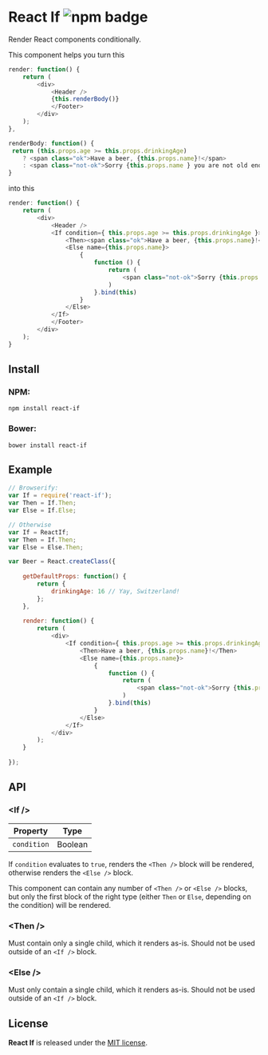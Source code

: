 
# React If ![npm badge](http://img.shields.io/npm/v/react-if.svg)

Render React components conditionally.

This component helps you turn this

```javascript
render: function() {
    return (
        <div>
            <Header />
            {this.renderBody()}
            </Footer>
        </div>
    );
},

renderBody: function() {
 return (this.props.age >= this.props.drinkingAge)
    ? <span class="ok">Have a beer, {this.props.name}!</span>
    : <span class="not-ok">Sorry {this.props.name } you are not old enough.</span>;
}
```

into this

```javascript
render: function() {
    return (
        <div>
            <Header />
            <If condition={ this.props.age >= this.props.drinkingAge }>
                <Then><span class="ok">Have a beer, {this.props.name}!</span></Then>
                <Else name={this.props.name}>
                    {
                        function () {
                            return (
                                <span class="not-ok">Sorry {this.props.name}, you are not old enough.</span>
                            )
                        }.bind(this)
                    }
                </Else>
            </If>
            </Footer>
        </div>
    );
}
```

## Install

### NPM:

    npm install react-if

### Bower:

    bower install react-if


## Example

```javascript
// Browserify:
var If = require('react-if');
var Then = If.Then;
var Else = If.Else;

// Otherwise
var If = ReactIf;
var Then = If.Then;
var Else = Else.Then;

var Beer = React.createClass({
    
    getDefaultProps: function() {
        return {
            drinkingAge: 16 // Yay, Switzerland!
        };
    },
    
    render: function() {
        return (
            <div>
                <If condition={ this.props.age >= this.props.drinkingAge }>
                    <Then>Have a beer, {this.props.name}!</Then>
                    <Else name={this.props.name}>
                        {
                            function () {
                                return (
                                    <span class="not-ok">Sorry {this.props.name}, you are not old enough.</span>
                                )
                            }.bind(this)
                        }
                    </Else>
                </If>
            </div>
        );
    }
        
});
```

## API

### &lt;If /&gt;

| Property        | Type  |
| ------------- | ------- |
| `condition`   | Boolean |

If `condition` evaluates to `true`, renders the `<Then />` block will be rendered, otherwise renders the `<Else />` block.

This component can contain any number of `<Then />` or `<Else />` blocks, but only the first block of the right type (either `Then` or `Else`, depending on the condition) will be rendered.

### &lt;Then /&gt;
Must contain only a single child, which it renders as-is. Should not be used outside of an `<If />` block.

### &lt;Else /&gt;
Must only contain a single child, which it renders as-is. Should not be used outside of an `<If />` block.

## License

**React If** is released under the [MIT license](http://romac.mit-license.org).
